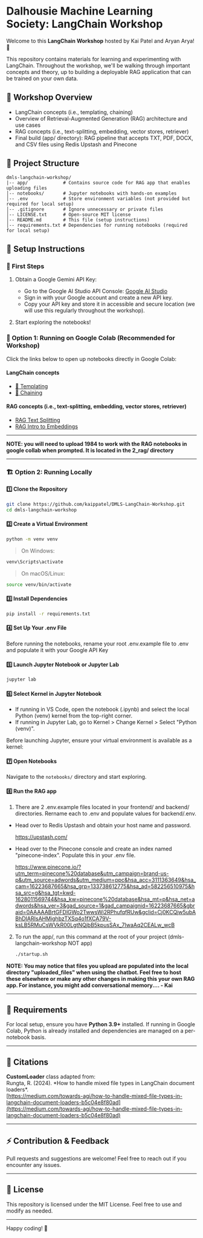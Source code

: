# Dalhousie Machine Learning Society: LangChain Workshop

Welcome to this **LangChain Workshop** hosted by Kai Patel and Aryan Arya! 🚀

This repository contains materials for learning and experimenting with LangChain.
Throughout the workshop, we'll be walking through important concepts and theory,
up to building a deployable RAG application that can be trained on your own data.

## 📌 Workshop Overview

- LangChain concepts (i.e., templating, chaining)
- Overview of Retrieval-Augmented Generation (RAG) architecture and use cases
- RAG concepts (i.e., text-splitting, embedding, vector stores, retriever)
- Final build (app/ directory): RAG pipeline that accepts TXT, PDF, DOCX, and CSV files using Redis Upstash and Pinecone

## 📂 Project Structure

```
dmls-langchain-workshop/
|-- app/             # Contains source code for RAG app that enables uploading files
│-- notebooks/       # Jupyter notebooks with hands-on examples
│-- .env             # Store environment variables (not provided but required for local setup)
│-- .gitignore       # Ignore unnecessary or private files
│-- LICENSE.txt      # Open-source MIT license
│-- README.md        # This file (setup instructions)
│-- requirements.txt # Dependencies for running notebooks (required for local setup)
```

## 🔧 Setup Instructions

### **🔑 First Steps**

1. Obtain a Google Gemini API Key:

   - Go to the Google AI Studio API Console: [Google AI Studio](https://aistudio.google.com/prompts/new_chat)
   - Sign in with your Google account and create a new API key.
   - Copy your API key and store it in accessible and secure location (we will use this regularly throughout the workshop).

2. Start exploring the notebooks!

### **📂 Option 1: Running on Google Colab (Recommended for Workshop)**

Click the links below to open up notebooks directly in Google Colab:

#### **LangChain concepts**

- [🧩 Templating](https://colab.research.google.com/github/kaippatel/dmls-langchain-workshop/blob/master/notebooks/1_langchain_concepts/1_prompt_templates.ipynb)
- [🔗 Chaining](https://colab.research.google.com/github/kaippatel/dmls-langchain-workshop/blob/master/notebooks/1_langchain_concepts/2_chaining.ipynb)

#### **RAG concepts (i.e., text-splitting, embedding, vector stores, retriever)**

- [RAG Text Splitting](https://colab.research.google.com/github/kaippatel/dmls-langchain-workshop/blob/master/notebooks/2_rag/RAG_Text_Splitting.ipynb)
- [RAG Intro to Embeddings](https://colab.research.google.com/github/kaippatel/dmls-langchain-workshop/blob/master/notebooks/2_rag/RAG_intro_to_Embeddings.ipynb/)

---

**NOTE: you will need to upload 1984 to work with the RAG notebooks in google collab when prompted. It is located in the 2_rag/ directory**

---

### **🏗️ Option 2: Running Locally**

#### **1️⃣ Clone the Repository**

```bash
git clone https://github.com/kaippatel/DMLS-LangChain-Workshop.git
cd dmls-langchain-workshop
```

#### **2️⃣ Create a Virtual Environment**

```bash
python -m venv venv
```

> On Windows:

```bash
venv\Scripts\activate
```

> On macOS/Linux:

```bash
source venv/bin/activate
```

#### **3️⃣ Install Dependencies**

```bash
pip install -r requirements.txt
```

#### **4️⃣ Set Up Your .env File**

Before running the notebooks, rename your root .env.example file to .env and populate it with your Google API Key

#### **5️⃣ Launch Jupyter Notebook or Jupyter Lab**

```bash
jupyter lab
```

#### **6️⃣ Select Kernel in Jupyter Notebook**

- If running in VS Code, open the notebook (.ipynb) and select the local Python (venv) kernel from the top-right corner.
- If running in Jupyter Lab, go to Kernel > Change Kernel > Select "Python (venv)".

Before launching Jupyter, ensure your virtual environment is available as a kernel:

#### **7️⃣ Open Notebooks**

Navigate to the `notebooks/` directory and start exploring.

#### **8️⃣ Run the RAG app**

1.  There are 2 .env.example files located in your frontend/ and backend/ directories. Rername each to .env and populate values for backend/.env.

- Head over to Redis Upstash and obtain your host name and password.

  https://upstash.com/

- Head over to the Pinecone console and create an index named "pinecone-index". Populate this in your .env file.

  https://www.pinecone.io/?utm_term=pinecone%20database&utm_campaign=brand-us-p&utm_source=adwords&utm_medium=ppc&hsa_acc=3111363649&hsa_cam=16223687665&hsa_grp=133738612775&hsa_ad=582256510975&hsa_src=g&hsa_tgt=kwd-1628011569744&hsa_kw=pinecone%20database&hsa_mt=p&hsa_net=adwords&hsa_ver=3&gad_source=1&gad_campaignid=16223687665&gbraid=0AAAAABrtGFDlGWo2TwwsWj2RPhufqfRUw&gclid=Cj0KCQjw5ubABhDIARIsAHMighbzTXSq4o1fXCA79V-ksLB5RMuCsWVkR00LgtNQjbB5kpusSAx_7IwaAq2CEALw_wcB

2.  To run the app/, run this command at the root of your project (dmls-langchain-workshop NOT app)

    ```bash
    ./startup.sh
    ```

**NOTE: You may notice that files you upload are populated into the local directory "uploaded_files" when using the chatbot. Feel free to host these elsewhere or make any other changes in making this your own RAG app. For instance, you might add conversational memory.... - Kai**

---

## 📜 Requirements

For local setup, ensure you have **Python 3.9+** installed.
If running in Google Colab, Python is already installed and dependencies are managed
on a per-notebook basis.

---

## 📝 Citations

**CustomLoader** class adapted from:  
Rungta, R. (2024). \*How to handle mixed file types in LangChain document loaders\*.  
[https://medium.com/towards-agi/how-to-handle-mixed-file-types-in-langchain-document-loaders-b5c04e8f80ad](https://medium.com/towards-agi/how-to-handle-mixed-file-types-in-langchain-document-loaders-b5c04e8f80ad)

---

## ⚡ Contribution & Feedback

Pull requests and suggestions are welcome! Feel free to reach out if you encounter any issues.

---

## 📌 License

This repository is licensed under the MIT License. Feel free to use and modify as needed.

---

Happy coding! 🚀
